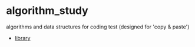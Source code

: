 # algorithm_study
algorithms and data structures for coding test (designed for 'copy &amp; paste')

* [library]()
